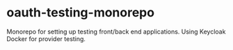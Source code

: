 # oauth-testing-monorepo
Monorepo for setting up testing front/back end applications. Using Keycloak Docker for provider testing.
